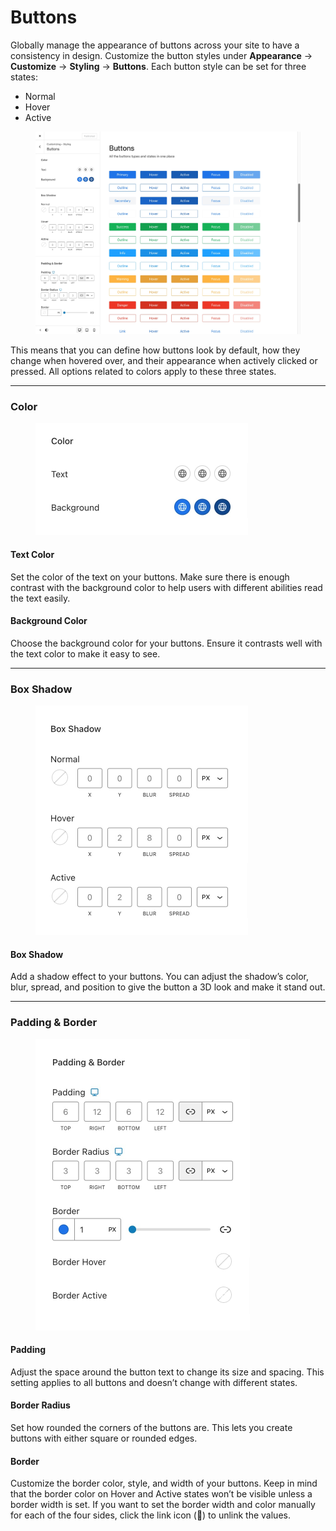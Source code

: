 # Buttons

Globally manage the appearance of buttons across your site to have a consistency in design. Customize the button styles under **Appearance** -> **Customize** -> **Styling** -> **Buttons**. Each button style can be set for three states:&#x20;

* Normal
* Hover
* Active

<figure><img src="../.gitbook/assets/buttons.jpg" alt=""><figcaption></figcaption></figure>

This means that you can define how buttons look by default, how they change when hovered over, and their appearance when actively clicked or pressed. All options related to colors apply to these three states.

***

### Color

<figure><img src="../.gitbook/assets/button-color.jpg" alt="" width="340"><figcaption></figcaption></figure>

#### **Text Color**

Set the color of the text on your buttons. Make sure there is enough contrast with the background color to help users with different abilities read the text easily.

#### Background Color

Choose the background color for your buttons. Ensure it contrasts well with the text color to make it easy to see.

***

### Box Shadow

<figure><img src="../.gitbook/assets/button-box-shadow.jpg" alt="" width="340"><figcaption></figcaption></figure>

#### Box Shadow

Add a shadow effect to your buttons. You can adjust the shadow’s color, blur, spread, and position to give the button a 3D look and make it stand out.

***

### Padding & Border

<figure><img src="../.gitbook/assets/button-padding-border.jpg" alt="" width="343"><figcaption></figcaption></figure>

#### Padding

Adjust the space around the button text to change its size and spacing. This setting applies to all buttons and doesn’t change with different states.

#### Border Radius

Set how rounded the corners of the buttons are. This lets you create buttons with either square or rounded edges.

#### Border

Customize the border color, style, and width of your buttons. Keep in mind that the border color on Hover and Active states won’t be visible unless a border width is set. If you want to set the border width and color manually for each of the four sides, click the link icon (🔗) to unlink the values.
